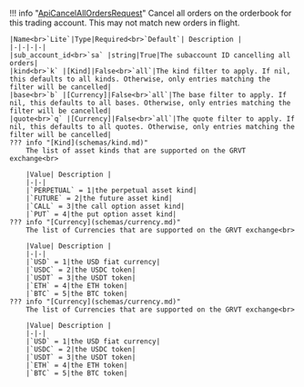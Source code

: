 !!! info "[ApiCancelAllOrdersRequest](schemas/api_cancel_all_orders_request.md)"
    Cancel all orders on the orderbook for this trading account. This may not match new orders in flight.<br>

    |Name<br>`Lite`|Type|Required<br>`Default`| Description |
    |-|-|-|-|
    |sub_account_id<br>`sa` |string|True|The subaccount ID cancelling all orders|
    |kind<br>`k` |[Kind]|False<br>`all`|The kind filter to apply. If nil, this defaults to all kinds. Otherwise, only entries matching the filter will be cancelled|
    |base<br>`b` |[Currency]|False<br>`all`|The base filter to apply. If nil, this defaults to all bases. Otherwise, only entries matching the filter will be cancelled|
    |quote<br>`q` |[Currency]|False<br>`all`|The quote filter to apply. If nil, this defaults to all quotes. Otherwise, only entries matching the filter will be cancelled|
    ??? info "[Kind](schemas/kind.md)"
        The list of asset kinds that are supported on the GRVT exchange<br>

        |Value| Description |
        |-|-|
        |`PERPETUAL` = 1|the perpetual asset kind|
        |`FUTURE` = 2|the future asset kind|
        |`CALL` = 3|the call option asset kind|
        |`PUT` = 4|the put option asset kind|
    ??? info "[Currency](schemas/currency.md)"
        The list of Currencies that are supported on the GRVT exchange<br>

        |Value| Description |
        |-|-|
        |`USD` = 1|the USD fiat currency|
        |`USDC` = 2|the USDC token|
        |`USDT` = 3|the USDT token|
        |`ETH` = 4|the ETH token|
        |`BTC` = 5|the BTC token|
    ??? info "[Currency](schemas/currency.md)"
        The list of Currencies that are supported on the GRVT exchange<br>

        |Value| Description |
        |-|-|
        |`USD` = 1|the USD fiat currency|
        |`USDC` = 2|the USDC token|
        |`USDT` = 3|the USDT token|
        |`ETH` = 4|the ETH token|
        |`BTC` = 5|the BTC token|
